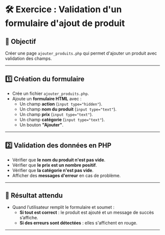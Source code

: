 # 🛠 Exercice : Validation d'un formulaire d'ajout de produit

## 🎯 Objectif
Créer une page `ajouter_produits.php` qui permet d'ajouter un produit avec validation des champs.

---

## **1️⃣ Création du formulaire**
- Crée un fichier `ajouter_produits.php`.
- Ajoute un **formulaire HTML** avec :
  - Un champ **action** (`input type="hidden"`).
  - Un champ **nom du produit** (`input type="text"`).
  - Un champ **prix** (`input type="text"`).
  - Un champ **catégorie** (`input type="text"`).
  - Un bouton **"Ajouter"**.

---

## **2️⃣ Validation des données en PHP**
- Vérifier que **le nom du produit n'est pas vide**.
- Vérifier que **le prix est un nombre positif**.
- Vérifier que **la catégorie n'est pas vide**.
- Afficher des **messages d'erreur** en cas de problème.


---

## **🎯 Résultat attendu**
- Quand l’utilisateur remplit le formulaire et soumet :
  - **Si tout est correct** : le produit est ajouté et un message de succès s’affiche.
  - **Si des erreurs sont détectées** : elles s'affichent en rouge.

---



